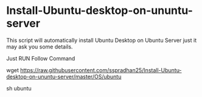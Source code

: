 # Install-Ubuntu-desktop-on-ununtu-server
This script will automatically install Ubuntu Desktop on Ubuntu Server just it may ask you some details.

Just RUN Follow Command

wget https://raw.githubusercontent.com/sspradhan25/Install-Ubuntu-desktop-on-ununtu-server/master/OS/ubuntu

sh ubuntu

